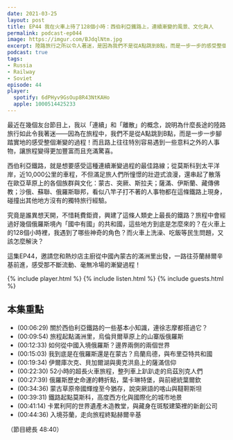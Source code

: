 ```yaml
---
date: 2021-03-25
layout: post
title: EP44 我在火車上待了128個小時：西伯利亞鐵路上，連續漸變的風景、文化與人
permalink: podcast-ep044
image: https://imgur.com/BJdqlNtm.jpg
excerpt: 陸路旅行之所以令人著迷，是因為我們不是從A點跳到B點，而是一步一步的感受整個漸變的過程！而橫跨歐亞的西伯利亞鐵路，就是感受這個過程的最佳路線。這集EP44，我們會詳細介紹這條鐵路所串起的風景、地理、歷史與文化，一起探討歐亞草原上人事物如何被一條鐵路串連起來。邀請您和熱炒店主廚從中國內蒙古的滿洲里出發，一路往芬蘭赫爾辛基前進，感受那不斷流動、毫無冷場的旅行體驗！
podcast: true
tags:
- Russia
- Railway
- Soviet
episode: 44
player:
  spotify: 6dPHyv9GsOup8R43NtKAHo
  apple: 1000514425233
---
```


最近在幾個友台節目上，我以「連續」和「離散」的概念，說明為什麼長途的陸路旅行如此令我著迷——因為在旅程中，我們不是從A點跳到B點，而是一步一步腳踏實地的感受整個漸變的過程！而且路上往往特別容易遇到一些意料之外的人事物，讓旅程變得更加豐富而且充滿驚喜。

西伯利亞鐵路，就是想要感受這種連續漸變過程的最佳路線；從莫斯科到太平洋岸，近10,000公里的車程，不但滿足旅人們所憧憬的壯遊式浪漫，還串起了散落在歐亞草原上的各個族群與文化：蒙古、突厥、斯拉夫；薩滿、伊斯蘭、藏傳佛教；沙俄、蘇聯、俄羅斯聯邦，看似八竿子打不著的人事物都在這條鐵路上現身，碰撞出其他地方沒有的獨特旅行經驗。

究竟是誰異想天開，不惜耗費鉅資，興建了這條人類史上最長的鐵路？旅程中會經過好幾個俄羅斯境內「國中有國」的共和國，這些地方到底是怎麼來的？在火車上的128個小時裡，我遇到了哪些神奇的角色？而火車上洗澡、吃飯等民生問題，又該怎麼解決？

這集EP44，邀請您和熱炒店主廚從中國內蒙古的滿洲里出發，一路往芬蘭赫爾辛基前進，感受那不斷流動、毫無冷場的漸變過程！

{% include player.html %}
{% include listen.html %}
{% include guests.html %}

## 本集重點

* (00:06:29) 關於西伯利亞鐵路的一些基本小知識，連徐志摩都搭過它？
* (00:09:54) 旅程起點滿洲里，烏倫貝爾草原上的山寨版俄羅斯
* (00:12:33) 如何從中國入境俄羅斯？邊界兩側的兩個世界
* (00:15:03) 我到底是在俄羅斯還是在蒙古？烏蘭烏德，與布里亞特共和國
* (00:19:34) 伊爾庫次克、貝加爾湖與奧克洪島上的薩滿信仰
* (00:22:30) 52小時的超長火車旅程，整列車上趴趴走的烏茲別克人們
* (00:27:39) 俄羅斯歷史命運的轉折點，葉卡琳特堡，與前總統葉爾欽
* (00:34:36) 蒙古草原帝國輝煌至今猶存，說突厥語的喀山與韃靼斯坦
* (00:39:31) 鐵路起點莫斯科，高度西方化與國際化的城市地景
* (00:41:14) 卡累利阿的世界遺產木造教堂，與藏身在斑駁建築裡的新創公司
* (00:44:36) 入境芬蘭，走向旅程終點赫爾辛基

（節目總長 48:40）
